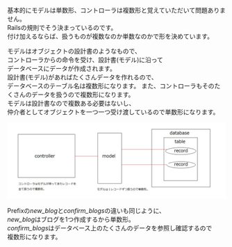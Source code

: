 基本的にモデルは単数形、コントローラは複数形と覚えていただいて問題ありません。  
Railsの規則でそう決まっているのです。  
付け加えるならば、扱うものが複数なのか単数なのかで形を決めています。 

モデルはオブジェクトの設計書のようなもので、  
コントローラからの命令を受け、設計書(モデル)に沿って  
データベースにデータが作成されます。  
設計書(モデル)があればたくさんデータを作れるので、  
データベースのテーブル名は複数形になります。
また、コントローラもそのたくさんのデータを扱うので複数形になります。  
モデルは設計書なので複数ある必要はないし、  
仲介者としてオブジェクトを一つ一つ受け渡しているので単数形になります。

![複数単数問題の説明](https://github.com/tamken999/worksample/blob/develop/複数単数問題.jpg)  
  
Prefixの*new_blog*と*confirm_blogs*の違いも同じように、  
*new_blog*はブログを1つ作成するから単数形。  
*confirm_blogs*はデータベース上のたくさんのデータを参照し確認するので  
複数形になります。  